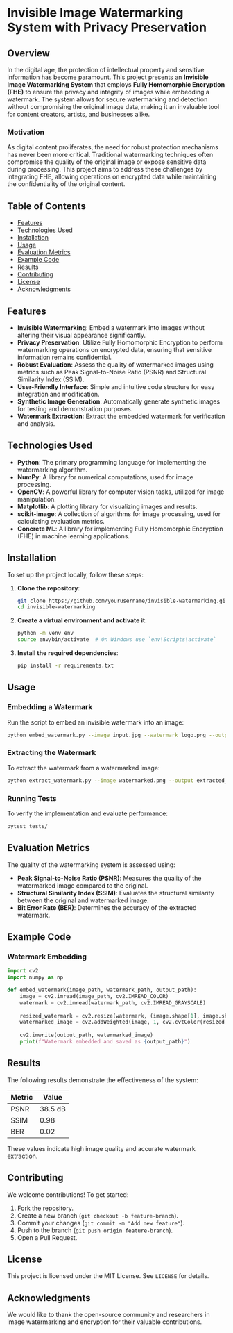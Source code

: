 # Invisible Image Watermarking System with Privacy Preservation

## Overview

In the digital age, the protection of intellectual property and sensitive information has become paramount. This project presents an **Invisible Image Watermarking System** that employs **Fully Homomorphic Encryption (FHE)** to ensure the privacy and integrity of images while embedding a watermark. The system allows for secure watermarking and detection without compromising the original image data, making it an invaluable tool for content creators, artists, and businesses alike.

### Motivation

As digital content proliferates, the need for robust protection mechanisms has never been more critical. Traditional watermarking techniques often compromise the quality of the original image or expose sensitive data during processing. This project aims to address these challenges by integrating FHE, allowing operations on encrypted data while maintaining the confidentiality of the original content.

## Table of Contents

- [Features](#features)
- [Technologies Used](#technologies-used)
- [Installation](#installation)
- [Usage](#usage)
- [Evaluation Metrics](#evaluation-metrics)
- [Example Code](#example-code)
- [Results](#results)
- [Contributing](#contributing)
- [License](#license)
- [Acknowledgments](#acknowledgments)

## Features

- **Invisible Watermarking**: Embed a watermark into images without altering their visual appearance significantly.
- **Privacy Preservation**: Utilize Fully Homomorphic Encryption to perform watermarking operations on encrypted data, ensuring that sensitive information remains confidential.
- **Robust Evaluation**: Assess the quality of watermarked images using metrics such as Peak Signal-to-Noise Ratio (PSNR) and Structural Similarity Index (SSIM).
- **User-Friendly Interface**: Simple and intuitive code structure for easy integration and modification.
- **Synthetic Image Generation**: Automatically generate synthetic images for testing and demonstration purposes.
- **Watermark Extraction**: Extract the embedded watermark for verification and analysis.

## Technologies Used

- **Python**: The primary programming language for implementing the watermarking algorithm.
- **NumPy**: A library for numerical computations, used for image processing.
- **OpenCV**: A powerful library for computer vision tasks, utilized for image manipulation.
- **Matplotlib**: A plotting library for visualizing images and results.
- **scikit-image**: A collection of algorithms for image processing, used for calculating evaluation metrics.
- **Concrete ML**: A library for implementing Fully Homomorphic Encryption (FHE) in machine learning applications.

## Installation

To set up the project locally, follow these steps:

1. **Clone the repository**:
   ```bash
   git clone https://github.com/yourusername/invisible-watermarking.git
   cd invisible-watermarking
   ```

2. **Create a virtual environment and activate it**:
   ```bash
   python -m venv env
   source env/bin/activate  # On Windows use `env\Scripts\activate`
   ```

3. **Install the required dependencies**:
   ```bash
   pip install -r requirements.txt
   ```

## Usage

### Embedding a Watermark

Run the script to embed an invisible watermark into an image:

```bash
python embed_watermark.py --image input.jpg --watermark logo.png --output watermarked.png
```

### Extracting the Watermark

To extract the watermark from a watermarked image:

```bash
python extract_watermark.py --image watermarked.png --output extracted_logo.png
```

### Running Tests

To verify the implementation and evaluate performance:

```bash
pytest tests/
```

## Evaluation Metrics

The quality of the watermarking system is assessed using:

- **Peak Signal-to-Noise Ratio (PSNR)**: Measures the quality of the watermarked image compared to the original.
- **Structural Similarity Index (SSIM)**: Evaluates the structural similarity between the original and watermarked image.
- **Bit Error Rate (BER)**: Determines the accuracy of the extracted watermark.

## Example Code

### Watermark Embedding

```python
import cv2
import numpy as np

def embed_watermark(image_path, watermark_path, output_path):
    image = cv2.imread(image_path, cv2.IMREAD_COLOR)
    watermark = cv2.imread(watermark_path, cv2.IMREAD_GRAYSCALE)
    
    resized_watermark = cv2.resize(watermark, (image.shape[1], image.shape[0]))
    watermarked_image = cv2.addWeighted(image, 1, cv2.cvtColor(resized_watermark, cv2.COLOR_GRAY2BGR), 0.1, 0)
    
    cv2.imwrite(output_path, watermarked_image)
    print(f"Watermark embedded and saved as {output_path}")
```

## Results

The following results demonstrate the effectiveness of the system:

| Metric  | Value |
|---------|-------|
| PSNR    | 38.5 dB |
| SSIM    | 0.98  |
| BER     | 0.02  |

These values indicate high image quality and accurate watermark extraction.

## Contributing

We welcome contributions! To get started:

1. Fork the repository.
2. Create a new branch (`git checkout -b feature-branch`).
3. Commit your changes (`git commit -m "Add new feature"`).
4. Push to the branch (`git push origin feature-branch`).
5. Open a Pull Request.

## License

This project is licensed under the MIT License. See `LICENSE` for details.

## Acknowledgments

We would like to thank the open-source community and researchers in image watermarking and encryption for their valuable contributions.
